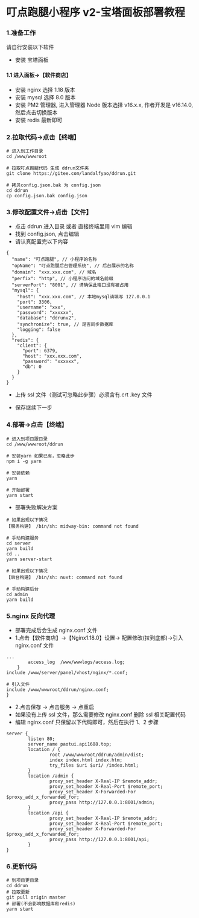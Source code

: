 # 叮点跑腿小程序 v2-宝塔面板部署教程

### 1.准备工作

请自行安装以下软件

- 安装 宝塔面板

#### 1.1 进入面板->【软件商店】

- 安装 nginx 选择 1.18 版本
- 安装 mysql 选择 8.0 版本
- 安装 PM2 管理器, 进入管理器 Node 版本选择 v16.x.x, 作者开发是 v16.14.0, 然后点击切换版本
- 安装 redis 最新即可

### 2.拉取代码->点击【终端】

```
# 进入到工作目录
cd /www/wwwroot

# 拉取叮点跑腿代码 生成 ddrun文件夹
git clone https://gitee.com/landalfyao/ddrun.git

# 拷贝config.json.bak 为 config.json
cd ddrun
cp config.json.bak config.json
```

### 3.修改配置文件->点击【文件】

- 点击 ddrun 进入目录 或者 直接终端里用 vim 编辑
- 找到 config.json, 点击编辑
- 请认真配置完以下内容

```
{
  "name": "叮点跑腿", // 小程序的名称
  "opName": "叮点跑腿后台管理系统", // 后台展示的名称
  "domain": "xxx.xxx.com", // 域名
  "perfix": "http", // 小程序访问的域名前缀
  "serverPort": "8001", // 请确保此端口没有被占用
  "mysql": {
    "host": "xxx.xxx.com", // 本地mysql请填写 127.0.0.1
    "port": 3306,
    "username": "xxx",
    "password": "xxxxxx",
    "database": "ddrunv2",
    "synchronize": true, // 是否同步数据库
    "logging": false
  },
  "redis": {
    "client": {
      "port": 6379,
      "host": "xxx.xxx.com",
      "password": "xxxxxx",
      "db": 0
    }
  }
}

```

- 上传 ssl 文件（测试可忽略此步骤）必须含有.crt .key 文件

- 保存继续下一步

### 4.部署->点击【终端】

```
# 进入到项目跟目录
cd /www/wwwroot/ddrun

# 安装yarn 如果已有，忽略此步
npm i -g yarn

# 安装依赖
yarn

# 开始部署
yarn start

```

- 部署失败解决方案

```
# 如果出现以下情况
【服务构建】 /bin/sh: midway-bin: command not found

# 手动构建服务
cd server
yarn build
cd ..
yarn server-start
```

```
# 如果出现以下情况
【后台构建】 /bin/sh: nuxt: command not found

# 手动构建后台
cd admin
yarn build
```

### 5.nginx 反向代理

- 部署完成后会生成 nginx.conf 文件
- 1.点击【软件商店】->【Nginx1.18.0】设置-> 配置修改(拉到底部)->引入 nginx.conf 文件

```
...
        access_log  /www/wwwlogs/access.log;
    }
include /www/server/panel/vhost/nginx/*.conf;

# 引入文件
include /www/wwwroot/ddrun/nginx.conf;
}
```

- 2.点击保存 -> 点击服务 -> 点重启
- 如果没有上传 ssl 文件，那么需要修改 nginx.conf 删除 ssl 相关配置代码
- 编辑 nginx.conf 只保留以下代码即可，然后在执行 1、2 步骤

```
server {
        listen 80;
        server_name paotui.api1688.top;
        location / {
                root /www/wwwroot/ddrun/admin/dist;
                index index.html index.htm;
                try_files $uri $uri/ /index.html;
        }
        location /admin {
                proxy_set_header X-Real-IP $remote_addr;
                proxy_set_header X-Real-Port $remote_port;
                proxy_set_header X-Forwarded-For $proxy_add_x_forwarded_for;
                proxy_pass http://127.0.0.1:8001/admin;
        }
        location /api {
                proxy_set_header X-Real-IP $remote_addr;
                proxy_set_header X-Real-Port $remote_port;
                proxy_set_header X-Forwarded-For $proxy_add_x_forwarded_for;
                proxy_pass http://127.0.0.1:8001/api;
        }
}
```

### 6.更新代码

```
# 到项目更目录
cd ddrun
# 拉取更新
git pull origin master
# 部署(不会影响数据库和redis)
yarn start
```
